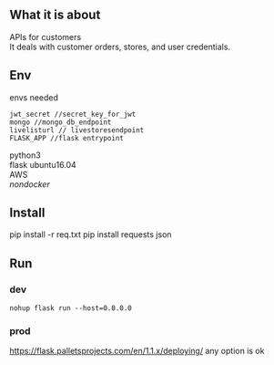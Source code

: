 ## What it is about
APIs for customers  
It deals with customer orders, stores, and user credentials.

## Env
envs needed
```
jwt_secret //secret_key_for_jwt
mongo //mongo_db_endpoint
livelisturl // livestoresendpoint
FLASK_APP //flask entrypoint
```
python3  
flask
ubuntu16.04  
AWS  
*nondocker*

## Install

pip install -r req.txt
pip install requests json

## Run

### dev
`nohup flask run --host=0.0.0.0`
### prod
https://flask.palletsprojects.com/en/1.1.x/deploying/
any option is ok
